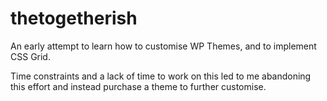 # thetogetherish
An early attempt to learn how to customise WP Themes, and to implement CSS Grid.

Time constraints and a lack of time to work on this led to me abandoning this effort and instead purchase a theme to further customise.

